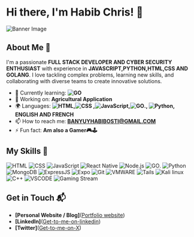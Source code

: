 # Hi there, I'm Habib Chris! 👋

![Banner Image](https://habibchris03.github.io/Porfolio-Website/habib.jpg)

## About Me 🚀

I'm a passionate **FULL STACK DEVELOPER AND CYBER SECURITY ENTHUSIAST** with experience in **JAVASCRIPT,PYTHON,HTML,CSS AND GOLANG**. I love tackling complex problems, learning new skills, and collaborating with diverse teams to create innovative solutions.

- 🌱 Currently learning: **![GO](https://img.shields.io/badge/-Go-339933?style=flat-square&logo=Go&logoColor=Blue)**
- 🔭 Working on: **Agricultural Application**
- 🌍 Languages: **![HTML](https://img.shields.io/badge/-HTML-E34F26?style=flat-square&logo=html5&logoColor=white),![CSS](https://img.shields.io/badge/-CSS-1572B6?style=flat-square&logo=css3&logoColor=white)
  ,![JavaScript](https://img.shields.io/badge/-JavaScript-F7DF1E?style=flat-square&logo=javascript&logoColor=black),![GO](https://img.shields.io/badge/-Go-339933?style=flat-square&logo=Go&logoColor=Blue).,
  ![Python](https://img.shields.io/badge/-Python-339933?style=flat-square&logo=Python&logoColor=Yellow), ENGLISH AND FRENCH**
- 📫 How to reach me: **BANYUYHABIBOSTI@GMAIL.COM**
- ⚡ Fun fact: **Am also a Gamer🎮🕹**

## My Skills 🧠

![HTML](https://img.shields.io/badge/-HTML-E34F26?style=flat-square&logo=html5&logoColor=white)
![CSS](https://img.shields.io/badge/-CSS-1572B6?style=flat-square&logo=css3&logoColor=white)
![JavaScript](https://img.shields.io/badge/-JavaScript-F7DF1E?style=flat-square&logo=javascript&logoColor=black)
![React Native](https://img.shields.io/badge/React_Native-20232A?style=for-the-badge&logo=react&logoColor=61DAFB)
![Node.js](https://img.shields.io/badge/-Node.js-339933?style=flat-square&logo=node.js&logoColor=white)
![GO](https://img.shields.io/badge/-Go-339933?style=flat-square&logo=Go&logoColor=Blue).
![Python](https://img.shields.io/badge/-Python-339933?style=flat-square&logo=Python&logoColor=Yellow)
![MongoDB](https://img.shields.io/badge/MongoDB-4EA94B?style=for-the-badge&logo=mongodb&logoColor=white)
![ExpressJS](https://img.shields.io/badge/Express%20js-000000?style=for-the-badge&logo=express&logoColor=white)
![Expo](https://img.shields.io/badge/Expo-1B1F23?style=for-the-badge&logo=expo&logoColor=white)
![Git](https://img.shields.io/badge/GIT-E44C30?style=for-the-badge&logo=git&logoColor=white)
![VMWARE](https://img.shields.io/badge/VMware-231f20?style=for-the-badge&logo=VMware&logoColor=white)
![Tails](https://img.shields.io/badge/Tails%20-56347C?&style=for-the-badge&logo=tails&logoColor=white)
![Kali linux](https://img.shields.io/badge/Kali_Linux-557C94?style=for-the-badge&logo=kali-linux&logoColor=white)
![C++](https://img.shields.io/badge/C%2B%2B-00599C?style=for-the-badge&logo=c%2B%2B&logoColor=white)
![VSCODE](https://img.shields.io/badge/Visual_Studio_Code-0078D4?style=for-the-badge&logo=visual%20studio%20code&logoColor=white)
![Gaming Stream](https://img.shields.io/badge/YouTube_Gaming-FF0000?style=for-the-badge&logo=youtube-gaming&logoColor=white)

## Get in Touch 📬

- **[Personal Website / Blog]**([Portfolio website](https://habibchris03.github.io/Porfolio-Website/))
- **[LinkedIn]**([Get-to-me-on-linkedin](https://www.linkedin.com/in/banyuy-habib-50aa1b279?utm_source=share&utm_campaign=share_via&utm_content=profile&utm_medium=android_app))
- **[Twitter]**([Get-to-me-on-X](https://x.com/GUY_GIMS?t=t7Yz3mnDYY7vGzUEScS_pQ&s=09))


